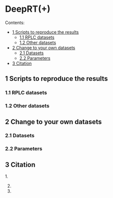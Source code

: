 # DeepRT(+)
Contents:
* [1 Scripts to reproduce the results](#1)
    - [1.1 RPLC datasets](#1.1)
    - [1.2 Other datasets](#1.2)
* [2 Change to your own datasets](#2)
    - [2.1 Datasets](#2.1)
    - [2.2 Parameters](#2.2)
* [3 Citation](#3)    

<h2 id="1">1 Scripts to reproduce the results</h2>

<h3 id="1.1">1.1 RPLC datasets</h3>

<h3 id="1.2">1.2 Other datasets</h3>

<h2 id="2">2 Change to your own datasets</h2>

<h3 id="2.1">2.1 Datasets</h3>

<h3 id="2.2">2.2 Parameters</h3>

<h2 id="3">3 Citation</h2>
1.

2.

3.
